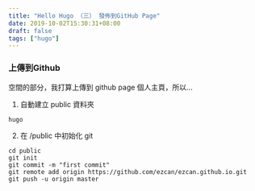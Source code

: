 ```yaml
---
title: "Hello Hugo （三） 發佈到GitHub Page"
date: 2019-10-02T15:30:31+08:00
draft: false
tags: ["hugo"]
---
```

### 上傳到Github
空間的部分，我打算上傳到 github page 個人主頁，所以...

1. 自動建立 public 資料夾
```
hugo
```
2. 在 /public 中初始化 git
```
cd public
git init
git commit -m "first commit"
git remote add origin https://github.com/ezcan/ezcan.github.io.git
git push -u origin master
```